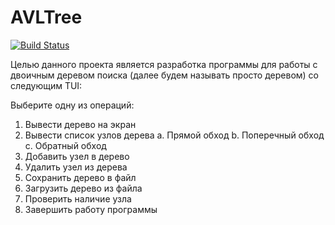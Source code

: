 # AVLTree
[![Build Status](https://travis-ci.org/kit10000000/AVLTree.svg?branch=develop)](https://travis-ci.org/kit10000000/AVLTree)

Целью данного проекта является разработка программы для работы с двоичным деревом поиска (далее будем называть просто деревом) со следующим TUI:

Выберите одну из операций:
1. Вывести дерево на экран
2. Вывести список узлов дерева 
   a. Прямой обход
   b. Поперечный обход
   c. Обратный обход
3. Добавить узел в дерево
4. Удалить узел из дерева
5. Сохранить дерево в файл
6. Загрузить дерево из файла
7. Проверить наличие узла
8. Завершить работу программы

